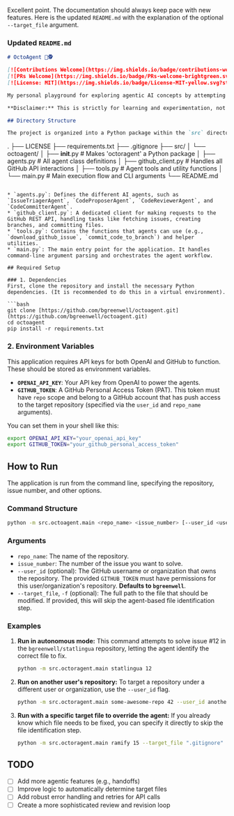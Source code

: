 Excellent point. The documentation should always keep pace with new features. Here is the updated `README.md` with the explanation of the optional `--target_file` argument.

### Updated `README.md`
```markdown
# OctoAgent 🐙🕵️

[![Contributions Welcome](https://img.shields.io/badge/contributions-welcome-brightgreen.svg?style=flat-square)](https://github.com/bgreenwell/octoagent/issues)
[![PRs Welcome](https://img.shields.io/badge/PRs-welcome-brightgreen.svg?style=flat-square)](http://makeapullrequest.com)
[![License: MIT](https://img.shields.io/badge/License-MIT-yellow.svg?style=flat-square)](https://opensource.org/licenses/MIT)

My personal playground for exploring agentic AI concepts by attempting to tackle GitHub issues. This project uses a team of AI agents, powered by the OpenAI Python SDK, to triage, propose, review, and commit solutions for GitHub issues.

**Disclaimer:** This is strictly for learning and experimentation, not for serious bug squashing... yet!

## Directory Structure

The project is organized into a Python package within the `src` directory for better modularity and maintainability.

```
.
├── LICENSE
├── requirements.txt
├── .gitignore
├── src/
│   └── octoagent/
│       ├── __init__.py         # Makes 'octoragent' a Python package
│       ├── agents.py           # All agent class definitions
│       ├── github_client.py    # Handles all GitHub API interactions
│       ├── tools.py            # Agent tools and utility functions
│       └── main.py             # Main execution flow and CLI arguments
└── README.md
```

* `agents.py`: Defines the different AI agents, such as `IssueTriagerAgent`, `CodeProposerAgent`, `CodeReviewerAgent`, and `CodeCommitterAgent`.
* `github_client.py`: A dedicated client for making requests to the GitHub REST API, handling tasks like fetching issues, creating branches, and committing files.
* `tools.py`: Contains the functions that agents can use (e.g., `download_github_issue`, `commit_code_to_branch`) and helper utilities.
* `main.py`: The main entry point for the application. It handles command-line argument parsing and orchestrates the agent workflow.

## Required Setup

### 1. Dependencies
First, clone the repository and install the necessary Python dependencies. (It is recommended to do this in a virtual environment).

```bash
git clone [https://github.com/bgreenwell/octoagent.git](https://github.com/bgreenwell/octoagent.git)
cd octoagent
pip install -r requirements.txt
```

### 2. Environment Variables
This application requires API keys for both OpenAI and GitHub to function. These should be stored as environment variables.

* **`OPENAI_API_KEY`**: Your API key from OpenAI to power the agents.
* **`GITHUB_TOKEN`**: A GitHub Personal Access Token (PAT). This token must have `repo` scope and belong to a GitHub account that has push access to the target repository (specified via the `user_id` and `repo_name` arguments).

You can set them in your shell like this:

```bash
export OPENAI_API_KEY="your_openai_api_key"
export GITHUB_TOKEN="your_github_personal_access_token"
```

## How to Run

The application is run from the command line, specifying the repository, issue number, and other options.

### Command Structure
```bash
python -m src.octoagent.main <repo_name> <issue_number> [--user_id <user_id>] [--target_file <path>]
```

### Arguments
* `repo_name`: The name of the repository.
* `issue_number`: The number of the issue you want to solve.
* `--user_id` (optional): The GitHub username or organization that owns the repository. The provided `GITHUB_TOKEN` must have permissions for this user/organization's repository. **Defaults to `bgreenwell`**.
* `--target_file`, `-f` (optional): The full path to the file that should be modified. If provided, this will skip the agent-based file identification step.

### Examples

1.  **Run in autonomous mode:**
    This command attempts to solve issue #12 in the `bgreenwell/statlingua` repository, letting the agent identify the correct file to fix.
    ```bash
    python -m src.octoragent.main statlingua 12
    ```

2.  **Run on another user's repository:**
    To target a repository under a different user or organization, use the `--user_id` flag.
    ```bash
    python -m src.octoragent.main some-awesome-repo 42 --user_id another-developer
    ```
    
3.  **Run with a specific target file to override the agent:**
    If you already know which file needs to be fixed, you can specify it directly to skip the file identification step.
    ```bash
    python -m src.octoragent.main ramify 15 --target_file ".gitignore"
    ```

## TODO

- [ ] Add more agentic features (e.g., handoffs)
- [ ] Improve logic to automatically determine target files
- [ ] Add robust error handling and retries for API calls
- [ ] Create a more sophisticated review and revision loop
```